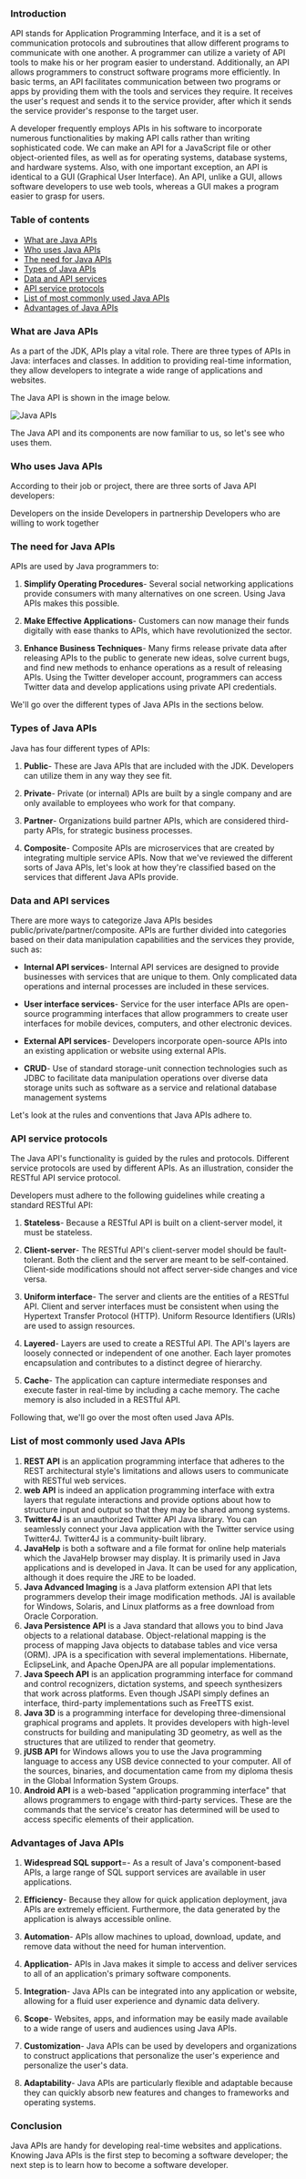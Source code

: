 ### Introduction
API stands for Application Programming Interface, and it is a set of communication protocols and subroutines that allow different programs to communicate with one another. A programmer can utilize a variety of API tools to make his or her program easier to understand. Additionally, an API allows programmers to construct software programs more efficiently.
In basic terms, an API facilitates communication between two programs or apps by providing them with the tools and services they require. It receives the user's request and sends it to the service provider, after which it sends the service provider's response to the target user.

A developer frequently employs APIs in his software to incorporate numerous functionalities by making API calls rather than writing sophisticated code. We can make an API for a JavaScript file or other object-oriented files, as well as for operating systems, database systems, and hardware systems. Also, with one important exception, an API is identical to a GUI (Graphical User Interface). An API, unlike a GUI, allows software developers to use web tools, whereas a GUI makes a program easier to grasp for users.

### Table of contents
- [What are Java APIs](#what-are-java-apis)
- [Who uses Java APIs](#who-uses-java-apis)
- [The need for Java APIs](#the-need-for-java-apis)
- [Types of Java APIs](#types-of-java-apis)
- [Data and API services](#data-and-apis-services)
- [API service protocols](#api-service-protocols)
- [List of most commonly used Java APIs](#list-of-most-commonly-used-java-apis)
- [Advantages of Java APIs](#advantages-of-java-apis)

### What are Java APIs
As a part of the JDK, APIs play a vital role. There are three types of APIs in Java: interfaces and classes. In addition to providing real-time information, they allow developers to integrate a wide range of applications and websites.

The Java API is shown in the image below.

![Java APIs](engineering-educaction-getting-started-with-java-apis-components-of-java-apis.png)

The Java API and its components are now familiar to us, so let's see who uses them.
### Who uses Java APIs
According to their job or project, there are three sorts of Java API developers:

Developers on the inside
Developers in partnership
Developers who are willing to work together


### The need for Java APIs
APIs are used by Java programmers to:
1. **Simplify Operating Procedures**- Several social networking applications provide consumers with many alternatives on one screen. Using Java APIs makes this possible.

2. **Make Effective Applications**- Customers can now manage their funds digitally with ease thanks to APIs, which have revolutionized the sector.

3. **Enhance Business Techniques**- Many firms release private data after releasing APIs to the public to generate new ideas, solve current bugs, and find new methods to enhance operations as a result of releasing APIs. Using the Twitter developer account, programmers can access Twitter data and develop applications using private API credentials.

We'll go over the different types of Java APIs in the sections below.

### Types of Java APIs
Java has four different types of APIs:

1. **Public**- These are Java APIs that are included with the JDK. Developers can utilize them in any way they see fit.

2. **Private**- Private (or internal) APIs are built by a single company and are only available to employees who work for that company.

3. **Partner**- Organizations build partner APIs, which are considered third-party APIs, for strategic business processes.

4. **Composite**- Composite APIs are microservices that are created by integrating multiple service APIs. Now that we've reviewed the different sorts of Java APIs, let's look at how they're classified based on the services that different Java APIs provide.

### Data and API services 
There are more ways to categorize Java APIs besides public/private/partner/composite. APIs are further divided into categories based on their data manipulation capabilities and the services they provide, such as:

- **Internal API services**- Internal API services are designed to provide businesses with services that are unique to them. Only complicated data operations and internal processes are included in these services.

- **User interface services**- Service for the user interface APIs are open-source programming interfaces that allow programmers to create user interfaces for mobile devices, computers, and other electronic devices.

- **External API services**- Developers incorporate open-source APIs into an existing application or website using external APIs.

- **CRUD**- Use of standard storage-unit connection technologies such as JDBC to facilitate data manipulation operations over diverse data storage units such as software as a service and relational database management systems

Let's look at the rules and conventions that Java APIs adhere to.

### API service protocols
The Java API's functionality is guided by the rules and protocols. Different service protocols are used by different APIs. As an illustration, consider the RESTful API service protocol.

Developers must adhere to the following guidelines while creating a standard RESTful API:

1. **Stateless**- Because a RESTful API is built on a client-server model, it must be stateless.

2. **Client-server**- The RESTful API's client-server model should be fault-tolerant. Both the client and the server are meant to be self-contained. Client-side modifications should not affect server-side changes and vice versa.

3. **Uniform interface**- The server and clients are the entities of a RESTful API. Client and server interfaces must be consistent when using the Hypertext Transfer Protocol (HTTP). Uniform Resource Identifiers (URIs) are used to assign resources.

4. **Layered**- Layers are used to create a RESTful API. The API's layers are loosely connected or independent of one another. Each layer promotes encapsulation and contributes to a distinct degree of hierarchy.

5. **Cache**- The application can capture intermediate responses and execute faster in real-time by including a cache memory. The cache memory is also included in a RESTful API.

Following that, we'll go over the most often used Java APIs.

### List of most commonly used Java APIs
1. **REST API** is an application programming interface that adheres to the REST architectural style's limitations and allows users to communicate with RESTful web services.
2. **web API** is indeed an application programming interface with extra layers that regulate interactions and provide options about how to structure input and output so that they may be shared among systems.
3. **Twitter4J** is an unauthorized Twitter API Java library.
You can seamlessly connect your Java application with the Twitter service using Twitter4J. Twitter4J is a community-built library.
4. **JavaHelp** is both a software and a file format for online help materials which the JavaHelp browser may display. It is primarily used in Java applications and is developed in Java. It can be used for any application, although it does require the JRE to be loaded.
5. **Java Advanced Imaging**  is a Java platform extension API that lets programmers develop their image modification methods.
JAI is available for Windows, Solaris, and Linux platforms as a free download from Oracle Corporation.
6. **Java Persistence API** is a Java standard that allows you to bind Java objects to a relational database. Object-relational mapping is the process of mapping Java objects to database tables and vice versa (ORM). JPA is a specification with several implementations. Hibernate, EclipseLink, and Apache OpenJPA are all popular implementations.
7. **Java Speech API** is an application programming interface for command and control recognizers, dictation systems, and speech synthesizers that work across platforms. Even though JSAPI simply defines an interface, third-party implementations such as FreeTTS exist.
8. **Java 3D** is a programming interface for developing three-dimensional graphical programs and applets. It provides developers with high-level constructs for building and manipulating 3D geometry, as well as the structures that are utilized to render that geometry.
9. **jUSB API** for Windows allows you to use the Java programming language to access any USB device connected to your computer. All of the sources, binaries, and documentation came from my diploma thesis in the Global Information System Groups.
10. **Android API** is a web-based "application programming interface" that allows programmers to engage with third-party services. These are the commands that the service's creator has determined will be used to access specific elements of their application.

### Advantages of Java APIs
1. **Widespread SQL support**=- As a result of Java's component-based APIs, a large range of SQL support services are available in user applications.

2. **Efficiency**- Because they allow for quick application deployment, java APIs are extremely efficient. Furthermore, the data generated by the application is always accessible online.

3. **Automation**- APIs allow machines to upload, download, update, and remove data without the need for human intervention.

4. **Application**- APIs in Java makes it simple to access and deliver services to all of an application's primary software components.

5. **Integration**- Java APIs can be integrated into any application or website, allowing for a fluid user experience and dynamic data delivery.


6. **Scope**- Websites, apps, and information may be easily made available to a wide range of users and audiences using Java APIs.

7. **Customization**- Java APIs can be used by developers and organizations to construct applications that personalize the user's experience and personalize the user's data.

8. **Adaptability**- Java APIs are particularly flexible and adaptable because they can quickly absorb new features and changes to frameworks and operating systems.

### Conclusion 
Java APIs are handy for developing real-time websites and applications. Knowing Java APIs is the first step to becoming a software developer; the next step is to learn how to become a software developer.
